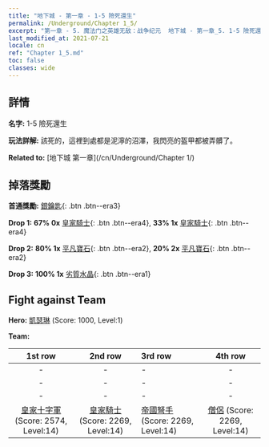 ```yaml
---
title: "地下城 - 第一章 - 1-5 險死還生"
permalink: /Underground/Chapter 1_5/
excerpt: "第一章 - 5. 魔法门之英雄无敌：战争纪元  地下城 - 第一章_5. 1-5 險死還生"
last_modified_at: 2021-07-21
locale: cn
ref: "Chapter 1_5.md"
toc: false
classes: wide
---
```


## 詳情

 **名字:** 1-5 險死還生

 **玩法詳解:**       該死的，這裡到處都是泥濘的沼澤，我閃亮的盔甲都被弄髒了。

 **Related to:** [地下城 第一章](/cn/Underground/Chapter 1/)

## 掉落獎勵

 **首通獎勵:** [銀鑰匙](/cn/Items/con_693/){: .btn .btn--era3}

 **Drop 1:** **67% 0x** [皇家騎士](/cn/Items/unt_195/){: .btn .btn--era4}, **33% 1x** [皇家騎士](/cn/Items/unt_195/){: .btn .btn--era4}

 **Drop 2:** **80% 1x** [平凡寶石](/cn/Items/mat_10/){: .btn .btn--era2}, **20% 2x** [平凡寶石](/cn/Items/mat_10/){: .btn .btn--era2}

 **Drop 3:** **100% 1x** [劣質水晶](/cn/Items/mat_5/){: .btn .btn--era1}


## Fight against Team
 **Hero:** [凱瑟琳](/cn/heroes/Catherine/) (Score: 1000, Level:1)

 **Team:**


  | 1st row | 2nd row | 3rd row | 4th row |
  |:----:|:----:|:----|:----:|
  | - | - | - | - |
  | - | - | - | - |
  | - | - | - | - |
  | [皇家十字軍](/cn/units/Swordsman/) (Score: 2574, Level:14)  | [皇家騎士](/cn/units/Cavalier/) (Score: 2269, Level:14)  | [帝國弩手](/cn/units/Marksman/) (Score: 2269, Level:14)  | [僧侶](/cn/units/Monk/) (Score: 2269, Level:14)  |


